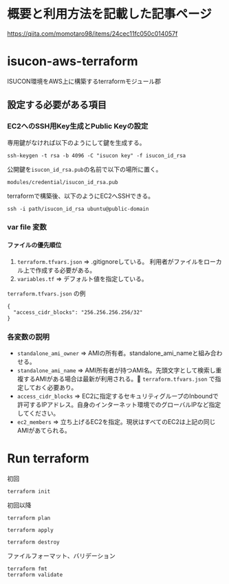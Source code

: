 # 概要と利用方法を記載した記事ページ

https://qiita.com/momotaro98/items/24cec11fc050c014057f

# isucon-aws-terraform

ISUCON環境をAWS上に構築するterraformモジュール郡

## 設定する必要がある項目

### EC2へのSSH用Key生成とPublic Keyの設定

専用鍵がなければ以下のようにして鍵を生成する。

```
ssh-keygen -t rsa -b 4096 -C "isucon key" -f isucon_id_rsa
```

公開鍵を`isucon_id_rsa.pub`の名前で以下の場所に置く。

```
modules/credential/isucon_id_rsa.pub
```

terraformで構築後、以下のようにEC2へSSHできる。

```
ssh -i path/isucon_id_rsa ubuntu@public-domain
```

### var file 変数

#### ファイルの優先順位

1. `terraform.tfvars.json` => .gitignoreしている。 利用者がファイルをローカル上で作成する必要がある。
2. `variables.tf`          => デフォルト値を指定している。

`terraform.tfvars.json` の例

```
{
  "access_cidr_blocks": "256.256.256.256/32"
}
```

### 各変数の説明

* `standalone_ami_owner`  => AMIの所有者。standalone_ami_nameと組み合わせる。
* `standalone_ami_name`   => AMI所有者が持つAMI名。先頭文字として検索し重複するAMIがある場合は最新が利用される。 `terraform.tfvars.json` で指定しておく必要あり。
* `access_cidr_blocks`    => EC2に指定するセキュリティグループのInboundで許可するIPアドレス。自身のインターネット環境でのグローバルIPなど指定してください。
* `ec2_members`           => 立ち上げるEC2を指定。現状はすべてのEC2は上記の同じAMIがあてられる。

# Run terraform

初回

```
terraform init
```

初回以降

```
terraform plan
```

```
terraform apply
```

```
terraform destroy
```

ファイルフォーマット、バリデーション

```
terraform fmt
terraform validate
```
